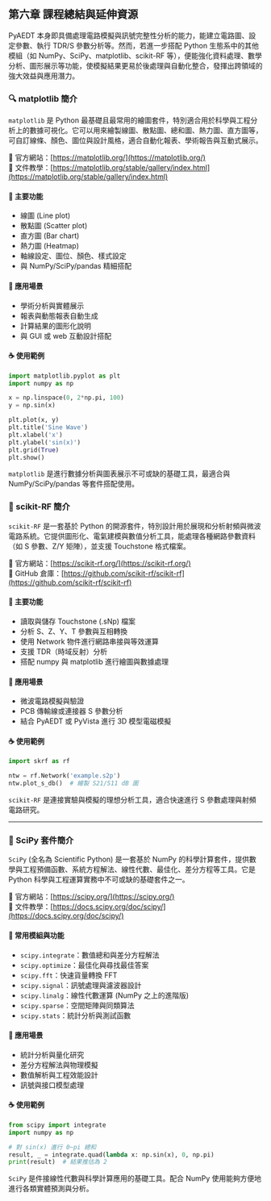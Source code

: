 第六章 課程總結與延伸資源
---
PyAEDT 本身即具備處理電路模擬與訊號完整性分析的能力，能建立電路圖、設定參數、執行 TDR/S 參數分析等。然而，若進一步搭配 Python 生態系中的其他模組（如 NumPy、SciPy、matplotlib、scikit-RF 等），便能強化資料處理、數學分析、圖形展示等功能，使模擬結果更易於後處理與自動化整合，發揮出跨領域的強大效益與應用潛力。
### 🔍 matplotlib 簡介

`matplotlib` 是 Python 最基礎且最常用的繪圖套件，特別適合用於科學與工程分析上的數據可視化。它可以用來繪製線圖、散點圖、總和圖、熱力圖、直方圖等，可自訂線條、顏色、圖位與設計風格，適合自動化報表、學術報告與互動式展示。

🔗 官方網站：[https://matplotlib.org/](https://matplotlib.org/)  
🔗 文件教學：[https://matplotlib.org/stable/gallery/index.html](https://matplotlib.org/stable/gallery/index.html)

#### 🔧 主要功能

- 線圖 (Line plot)
- 散點圖 (Scatter plot)
- 直方圖 (Bar chart)
- 熱力圖 (Heatmap)
- 軸線設定、圖位、顏色、樣式設定
- 與 NumPy/SciPy/pandas 精細搭配

#### 🚀 應用場景

- 學術分析與實體展示
- 報表與動態報表自動生成
- 計算結果的圖形化說明
- 與 GUI 或 web 互動設計搭配

#### ☕ 使用範例

```python
import matplotlib.pyplot as plt
import numpy as np

x = np.linspace(0, 2*np.pi, 100)
y = np.sin(x)

plt.plot(x, y)
plt.title('Sine Wave')
plt.xlabel('x')
plt.ylabel('sin(x)')
plt.grid(True)
plt.show()
```

`matplotlib` 是進行數據分析與圖表展示不可或缺的基礎工具，最適合與 NumPy/SciPy/pandas 等套件搭配使用。

### 📡 scikit-RF 簡介

`scikit-RF` 是一套基於 Python 的開源套件，特別設計用於展現和分析射頻與微波電路系統。它提供圖形化、電氣建模與數值分析工具，能處理各種網路參數資料（如 S 參數、Z/Y 矩陣），並支援 Touchstone 格式檔案。

🔗 官方網站：[https://scikit-rf.org/](https://scikit-rf.org/)  
🔗 GitHub 倉庫：[https://github.com/scikit-rf/scikit-rf](https://github.com/scikit-rf/scikit-rf)

#### 🔧 主要功能

- 讀取與儲存 Touchstone (.sNp) 檔案
- 分析 S、Z、Y、T 參數與互相轉換
- 使用 Network 物件進行網路串接與等效運算
- 支援 TDR（時域反射）分析
- 搭配 numpy 與 matplotlib 進行繪圖與數據處理

#### 🚀 應用場景

- 微波電路模擬與驗證
- PCB 傳輸線或連接器 S 參數分析
- 結合 PyAEDT 或 PyVista 進行 3D 模型電磁模擬

#### ☕ 使用範例

```python
import skrf as rf

ntw = rf.Network('example.s2p')
ntw.plot_s_db()  # 繪製 S21/S11 dB 圖
```



`scikit-RF` 是連接實驗與模擬的理想分析工具，適合快速進行 S 參數處理與射頻電路研究。

---

### 🧪 SciPy 套件簡介

`SciPy` (全名為 Scientific Python) 是一套基於 NumPy 的科學計算套件，提供數學與工程預備函數、系統方程解法、線性代數、最佳化、差分方程等工具。它是 Python 科學與工程運算實務中不可或缺的基礎套件之一。

🔗 官方網站：[https://scipy.org/](https://scipy.org/)  
🔗 文件教學：[https://docs.scipy.org/doc/scipy/](https://docs.scipy.org/doc/scipy/)

#### 🔧 常用模組與功能

- `scipy.integrate`：數值總和與差分方程解法
- `scipy.optimize`：最佳化與尋找最佳答案
- `scipy.fft`：快速貨量轉換 FFT
- `scipy.signal`：訊號處理與濾波器設計
- `scipy.linalg`：線性代數運算 (NumPy 之上的進階版)
- `scipy.sparse`：空間矩陣與同類算法
- `scipy.stats`：統計分析與測試函數

#### 🚀 應用場景

- 統計分析與量化研究
- 差分方程解法與物理模擬
- 數值解析與工程效能設計
- 訊號與接口模型處理

#### ☕ 使用範例

```python
from scipy import integrate
import numpy as np

# 對 sin(x) 進行 0~pi 總和
result, _ = integrate.quad(lambda x: np.sin(x), 0, np.pi)
print(result)  # 結果推估為 2
```

`SciPy` 是件接線性代數與科學計算應用的基礎工具。配合 NumPy 使用能夠方便地進行各類實體預測與分析。




